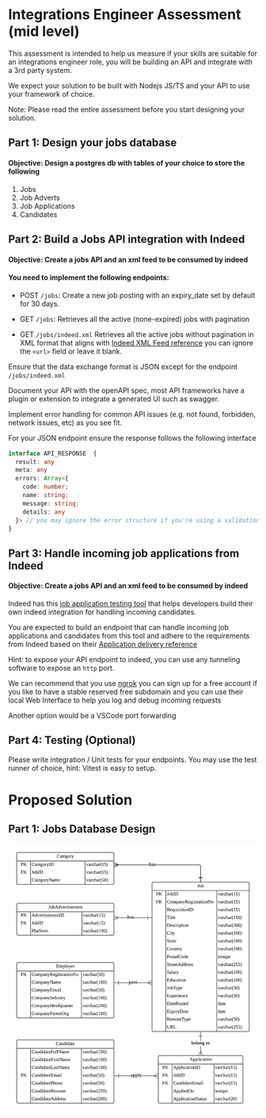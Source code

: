 # Integrations Engineer Assessment (mid level)

This assessment is intended to help us measure if your skills are suitable for an integrations engineer role, you will be building an API and integrate with a 3rd party system.

We expect your solution to be built with Nodejs JS/TS and your API to use your framework of choice. 

Note: Please read the entire assessment before you start designing your solution.


## Part 1: Design your jobs database
#### Objective: Design a postgres db with tables of your choice to store the following

1. Jobs
2. Job Adverts
2. Job Applications
3. Candidates


## Part 2: Build a Jobs API integration with Indeed
####  Objective: Create a jobs API and an xml feed to be consumed by indeed

#### You need to implement the following endpoints:
- POST `/jobs`: Create a new job posting with an expiry_date set by default for 30 days.

- GET `/jobs`: Retrieves all the active (none-expired) jobs with pagination

- GET `/jobs/indeed.xml` Retrieves all the active jobs without pagination in XML format that aligns with [Indeed XML Feed reference](https://docs.indeed.com/indeed-apply/xml-feed) you can ignore the `<url>` field or leave it blank. 

Ensure that the data exchange format is JSON except for the endpoint `/jobs/indeed.xml`

Document your API with the openAPI spec, most API frameworks have a plugin or extension to integrate a generated UI such as swagger.

Implement error handling for common API issues (e.g. not found, forbidden, network issues, etc) as you see fit.

For your JSON endpoint ensure the response follows the following interface

```ts
interface API_RESPONSE  {
  result: any
  meta: any
  errors: Array<{
    code: number;
    name: string;
    message: string;
    details: any
  }> // you may ignore the error structure if you're using a validation library like typbox, zod, joi, etc but if you manage to transform the default validation errors that would be a plus ;) 
}
```


## Part 3: Handle incoming job applications from Indeed
####  Objective: Create a jobs API and an xml feed to be consumed by indeed

Indeed has this [job application testing tool](https://integration.apply.indeed.com/xml-configuration-test) that helps developers build their own indeed integration for handling incoming candidates.

You are expected to build an endpoint that can handle incoming job applications and candidates from this tool and adhere to the requirements from Indeed based on their [Application delivery reference](https://docs.indeed.com/indeed-apply/application-delivery)

Hint: to expose your API endpoint to indeed, you can use any tunneling software to expose an `http` port.

We can recommend that you use [ngrok](https://ngrok.com/) you can sign up for a free account if you like to have a stable reserved free subdomain and you can use their local Web Interface to help you log and debug incoming requests

Another option would be a VSCode port forwarding


## Part 4: Testing (Optional)
Please write integration / Unit tests for your endpoints.
You may use the test runner of choice, hint: Vitest is easy to setup.


# Proposed Solution
## Part 1: Jobs Database Design
![alt text](https://github.com/wengkeatlooi6/jobs/blob/main/ERD.png?raw=true)